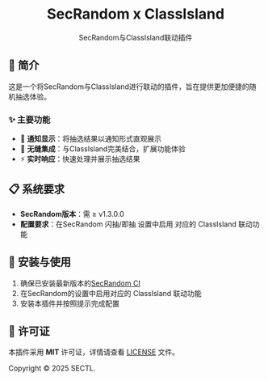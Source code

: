 <div align="center">
<h1>SecRandom x ClassIsland</h1>
<p>SecRandom与ClassIsland联动插件</p>
</div>

## 📖 简介

这是一个将SecRandom与ClassIsland进行联动的插件，旨在提供更加便捷的随机抽选体验。

### ✨ 主要功能

- 🎯 **通知显示**：将抽选结果以通知形式直观展示
- 🔗 **无缝集成**：与ClassIsland完美结合，扩展功能体验
- ⚡ **实时响应**：快速处理并展示抽选结果

## 📋 系统要求

- **SecRandom版本**：需 ≥ v1.3.0.0
- **配置要求**：在SecRandom 闪抽/即抽 设置中启用 对应的 ClassIsland 联动功能

## 🚀 安装与使用

1. 确保已安装最新版本的[SecRandom CI](https://github.com/SECTL/SecRandom-CI)
2. 在SecRandom的设置中启用对应的 ClassIsland 联动功能
3. 安装本插件并按照提示完成配置

## 📄 许可证

本插件采用 **MIT** 许可证，详情请查看 [LICENSE](LICENSE) 文件。

Copyright © 2025 SECTL.
